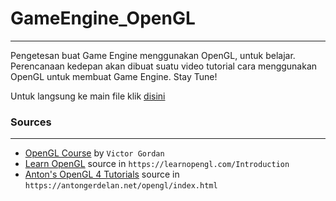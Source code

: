 # GameEngine_OpenGL
-------------------
Pengetesan buat Game Engine menggunakan OpenGL, untuk belajar. Perencanaan kedepan akan dibuat suatu video tutorial cara menggunakan OpenGL untuk membuat Game Engine. Stay Tune!

Untuk langsung ke main file klik [disini](https://github.com/Game-Dev-101/GameEngine_OpenGL/tree/main/GLGame/)

### Sources
-----------
- [OpenGL Course](https://www.youtube.com/watch?v=45MIykWJ-C4&t) by `Victor Gordan`
- [Learn OpenGL](https://learnopengl.com/Introduction) source in `https://learnopengl.com/Introduction`
- [Anton's OpenGL 4 Tutorials](https://antongerdelan.net/opengl/index.html) source in `https://antongerdelan.net/opengl/index.html`
